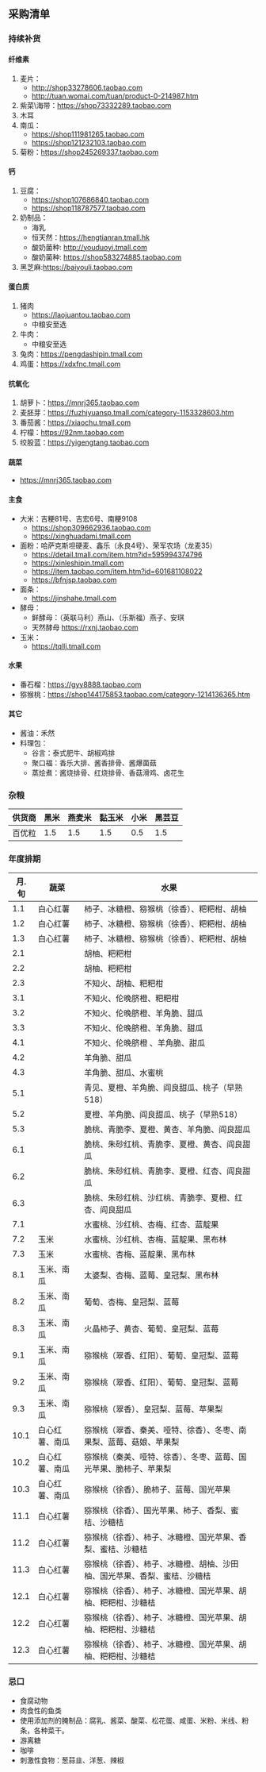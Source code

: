 ## 采购清单

### 持续补货

#### 纤维素

1. 麦片：
   * http://shop33278606.taobao.com
   * http://tuan.womai.com/tuan/product-0-214987.htm
2. 紫菜\海带：https://shop73332289.taobao.com
3. 木耳
4. 南瓜：
   * https://shop111981265.taobao.com
   * https://shop121232103.taobao.com
5. 菊粉：https://shop245269337.taobao.com

#### 钙

1. 豆腐：
   * https://shop107686840.taobao.com
   * https://shop118787577.taobao.com
2. 奶制品：
   * 海乳
   * 恒天然：https://hengtianran.tmall.hk
   * 酸奶菌种: http://youduoyi.tmall.com
   * 酸奶菌种: https://shop583274885.taobao.com
3. 黑芝麻:https://baiyouli.taobao.com

#### 蛋白质

1. 猪肉
   * https://laojuantou.taobao.com
   * 中粮安至选
1. 牛肉：
   * 中粮安至选
1. 兔肉：https://pengdashipin.tmall.com
1. 鸡蛋：https://xdxfnc.tmall.com

#### 抗氧化

1. 胡萝卜：https://mnrj365.taobao.com
1. 麦胚芽：https://fuzhiyuansp.tmall.com/category-1153328603.htm
1. 番茄酱：https://xiaochu.tmall.com
1. 柠檬：https://92nm.taobao.com
1. 绞股蓝：https://yigengtang.taobao.com


#### 蔬菜
* https://mnrj365.taobao.com

#### 主食

* 大米：吉粳81号、吉宏6号、南粳9108
  * https://shop309662936.taobao.com
  * https://xinghuadami.tmall.com
* 面粉：哈萨克斯坦硬麦、鑫乐（永良4号）、荣军农场（龙麦35）
  * https://detail.tmall.com/item.htm?id=595994374796
  * https://xinleshipin.tmall.com
  * https://item.taobao.com/item.htm?id=601681108022
  * https://bfnjsp.taobao.com
* 面条：
  * https://jinshahe.tmall.com
* 酵母：
  * 鲜酵母：（英联马利）燕山、（乐斯福）燕子、安琪
  * 天然酵母 https://rxnj.taobao.com
* 玉米：
  * https://tqllj.tmall.com

#### 水果

* 番石榴：https://gyy8888.taobao.com
* 猕猴桃：https://shop144175853.taobao.com/category-1214136365.htm


#### 其它

* 酱油：禾然
* 料理包：
  * 谷言：泰式肥牛、胡椒鸡排
  * 聚口福：香乐大排、酱香排骨、酱爆菌菇
  * 蒸烩煮：酱烧排骨、红烧排骨、香菇滑鸡、卤花生

### 杂粮

| 供货商     | 黑米  | 燕麦米 | 黏玉米 | 小米 | 黑芸豆  |
| ------- | --- | --- | --- | --- | --- |
| 百优粒 | 1.5   | 1.5   | 1.5   | 0.5   | 1.5   |

### 年度排期

| 月.旬  | 蔬菜      | 水果                                   |
| ---- | ------- | ------------------------------------ |
| 1.1  | 白心红薯    | 柿子、冰糖橙、猕猴桃（徐香）、粑粑柑、胡柚                           |
| 1.2  | 白心红薯    | 柿子、冰糖橙、猕猴桃（徐香）、粑粑柑、胡柚                           |
| 1.3  | 白心红薯    | 柿子、冰糖橙、猕猴桃（徐香）、粑粑柑、胡柚                           |
| 2.1  |         | 胡柚、粑粑柑                               |
| 2.2  |         | 胡柚、粑粑柑                               |
| 2.3  |         | 不知火、胡柚、粑粑柑                           |
| 3.1  |         | 不知火、伦晚脐橙、粑粑柑                         |
| 3.2  |         | 不知火、伦晚脐橙、羊角脆、甜瓜                      |
| 3.3  |         | 不知火、伦晚脐橙、羊角脆、甜瓜                      |
| 4.1  |         | 不知火、伦晚脐橙 、羊角脆、甜瓜                     |
| 4.2  |         | 羊角脆、甜瓜                               |
| 4.3  |         | 羊角脆、甜瓜、水蜜桃                           |
| 5.1  |         | 青见、夏橙、羊角脆、阎良甜瓜、桃子（早熟518）             |
| 5.2  |         | 夏橙、羊角脆、阎良甜瓜、桃子（早熟518）                |
| 5.3  |         | 脆桃、青脆李、夏橙、黄杏、羊角脆、阎良甜瓜                |
| 6.1  |         | 脆桃、朱砂红桃、青脆李、夏橙、黄杏、阎良甜瓜               |
| 6.2  |         | 脆桃、朱砂红桃、青脆李、夏橙、红杏、阎良甜瓜               |
| 6.3  |         | 脆桃、朱砂红桃、沙红桃、青脆李、夏橙、红杏、阎良甜瓜           |
| 7.1  |         | 水蜜桃、沙红桃、杏梅、红杏、蓝靛果                    |
| 7.2  | 玉米      | 水蜜桃、沙红桃、杏梅、蓝靛果、黑布林                   |
| 7.3  | 玉米      | 水蜜桃、杏梅、蓝靛果、黑布林                       |
| 8.1  | 玉米、南瓜   | 太婆梨、杏梅、蓝莓、皇冠梨、黑布林                        |
| 8.2  | 玉米、南瓜   | 葡萄、杏梅、皇冠梨、蓝莓                             |
| 8.3  | 玉米、南瓜   | 火晶柿子、黄杏、葡萄、皇冠梨、蓝莓                        |
| 9.1  | 玉米、南瓜   | 猕猴桃（翠香、红阳）、葡萄、皇冠梨、蓝莓                     |
| 9.2  | 玉米、南瓜   | 猕猴桃（翠香、红阳）、葡萄、皇冠梨、蓝莓         |
| 9.3  | 玉米、南瓜   | 猕猴桃（翠香）、皇冠梨、蓝莓、苹果梨              |
| 10.1 | 白心红薯、南瓜 | 猕猴桃（翠香、秦美、哑特、徐香）、冬枣、南果梨、蓝莓、菇娘、苹果梨           |
| 10.2 | 白心红薯、南瓜 | 猕猴桃（秦美、哑特、徐香）、冬枣、蓝莓、国光苹果、脆柿子、苹果梨 |
| 10.3 | 白心红薯、南瓜 | 猕猴桃（徐香）、脆柿子、蓝莓、国光苹果              |
| 11.1 | 白心红薯    | 猕猴桃（徐香）、国光苹果、柿子、香梨、蜜桔、沙糖桔                        |
| 11.2 | 白心红薯    | 猕猴桃（徐香）、柿子、冰糖橙、国光苹果、香梨、蜜桔、沙糖桔             |
| 11.3 | 白心红薯    | 猕猴桃（徐香）、柿子、冰糖橙、胡柚、沙田柚、国光苹果、香梨、蜜桔、沙糖桔                 |
| 12.1 | 白心红薯    | 猕猴桃（徐香）、柿子、冰糖橙、国光苹果、胡柚、粑粑柑、沙糖桔                   |
| 12.2 | 白心红薯    | 猕猴桃（徐香）、柿子、冰糖橙、国光苹果、胡柚、粑粑柑、沙糖桔                      |
| 12.3 | 白心红薯    | 猕猴桃（徐香）、柿子、冰糖橙、国光苹果、胡柚、粑粑柑、沙糖桔                      |

### 忌口

* 食腐动物
* 肉食性的鱼类
* 使用添加剂的腌制品：腐乳、酱菜、酸菜、松花蛋、咸蛋、米粉、米线、粉条，各种菜干。
* 游离糖
* 咖啡
* 刺激性食物：葱蒜韭、洋葱、辣椒

